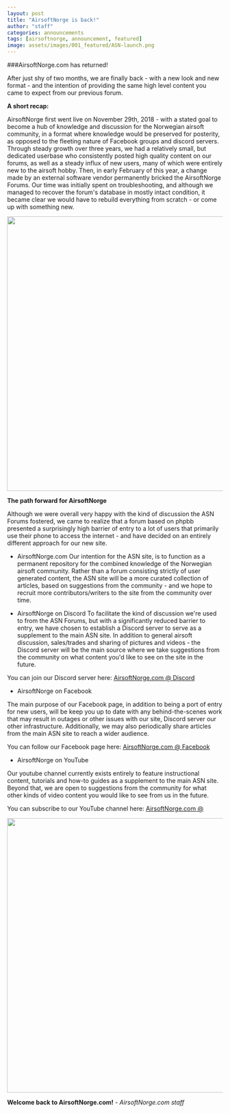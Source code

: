 ```yaml
---
layout: post
title: "AirsoftNorge is back!"
author: "staff"
categories: announcements
tags: [airsoftnorge, announcement, featured]
image: assets/images/001_featured/ASN-launch.png
---
```



###AirsoftNorge.com has returned!

After just shy of two months, we are finally back - with a new look and new format - and the intention of providing the same high level content you came to expect from our previous forum.

**A short recap:**

AirsoftNorge first went live on November 29th, 2018 - with a stated goal to become a hub of knowledge and discussion for the Norwegian airsoft community, in a format where knowledge would be preserved for posterity, as opposed to the fleeting nature of Facebook groups and discord servers.
Through steady growth over three years, we had a relatively small, but dedicated userbase who consistently posted high quality content on our forums, as well as a steady influx of new users, many of which were entirely new to the airsoft hobby.
Then, in early February of this year, a change made by an external software vendor permanently bricked the AirsoftNorge Forums. Our time was initially spent on troubleshooting, and although we managed to recover the forum's database in mostly intact condition, it became clear we would have to rebuild everything from scratch - or come up with something new.

<div class="image-thumbnail">
	<a href="{{site.baseurl}}/assetss/images/001_featured/ASN-phpbb.jpg">
		<img src="{{site.baseurl}}/assetss/images/001_featured/ASN-phpbb.jpg" width="640"/>
	</a>
</div>



**The path forward for AirsoftNorge**

Although we were overall very happy with the kind of discussion the ASN Forums fostered, we came to realize that a forum based on phpbb presented a surprisingly high barrier of entry to a lot of users that primarily use their phone to access the internet - and have decided on an entirely different approach for our new site.



* AirsoftNorge.com
Our intention for the ASN site, is to function as a permanent repository for the combined knowledge of the Norwegian airsoft community.
Rather than a forum consisting strictly of user generated content, the ASN site will be a more curated collection of articles, based on suggestions from the community - and we hope to recruit more contributors/writers to the site from the community over time.

* AirsoftNorge on Discord
To facilitate the kind of discussion we're used to from the ASN Forums, but with a significantly reduced barrier to entry, we have chosen to establish a Discord server to serve as a supplement to the main ASN site.
In addition to general airsoft discussion, sales/trades and sharing of pictures and videos - the Discord server will be the main source where we take suggestions from the community on what content you'd like to see on the site in the future.

You can join our Discord server here: <a href="https://discord.gg/gMegmXMAPN" target="_blank">AirsoftNorge.com @ Discord</a>

* AirsoftNorge on Facebook

The main purpose of our Facebook page, in addition to being a port of entry for new users, will be keep you up to date with any behind-the-scenes work that may result in outages or other issues with our site, Discord server our other infrastructure.
Additionally, we may also periodically share articles from the main ASN site to reach a wider audience.

You can follow our Facebook page here: <a href="https://www.facebook.com/AirsoftNorge" target="_blank">AirsoftNorge.com @ Facebook</a>

* AirsoftNorge on YouTube

Our youtube channel currently exists entirely to feature instructional content, tutorials and how-to guides as a supplement to the main ASN site.
Beyond that, we are open to suggestions from the community for what other kinds of video content you would like to see from us in the future.

You can subscribe to our YouTube channel here: <a href="https://www.youtube.com/channel/UC0jdeJCXXosXPuwOcTH1MAA" target="_blank">AirsoftNorge.com @

<div class="image-thumbnail">
	<a href="{{site.baseurl}}/assetss/images/001_featured/ASN-launch.png">
		<img src="{{site.baseurl}}/assetss/images/001_featured/ASN-launch.png" width="640"/>
	</a>
</div>



**Welcome back to AirsoftNorge.com!**
*- AirsoftNorge.com staff*
